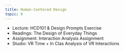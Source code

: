 ```yaml
---
title: Human-Centered Design
topic: 9
---
```

- Lecture: HCD101 & Design Prompts Exercise
- Readings: The Design of Everyday Things
- Assignment: Interaction Analysis Assignment
- Studio: VR Time + In Clas Analysis of VR Interactions